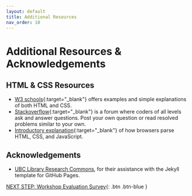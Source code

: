 ```yaml
---
layout: default
title: Additional Resources
nav_order: 10
---
```

# Additional Resources & Acknowledgements

## HTML & CSS Resources
-   [W3 schools](https://www.w3schools.com/){:target="_blank"} offers examples and simple explanations of both HTML and CSS.
-   [Stackoverflow](https://stackoverflow.com/tags){:target="_blank"} is a forum where coders of all levels ask and answer questions. Post your own question or read resolved problems similar to your own.
-   [Introductory explanation](https://blog.logrocket.com/how-browser-rendering-works-behind-scenes/){:target="_blank"} of how browsers parse HTML, CSS, and JavaScript.

## Acknowledgements
- [UBC Library Research Commons](https://github.com/ubc-library-rc/), for their assistance with the Jekyll template for GitHub Pages.

[NEXT STEP: Workshop Evaluation Survey](workshop-survey.html){: .btn .btn-blue }
